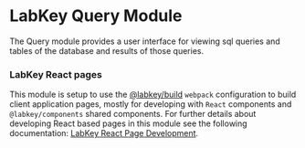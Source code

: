 # LabKey Query Module

The Query module provides a user interface for viewing sql queries and tables of the database and results of those queries.

### LabKey React pages

This module is setup to use the [@labkey/build] `webpack` configuration to build client application 
pages, mostly for developing with `React` components and `@labkey/components` shared components.
For further details about developing React based pages in this module see the following documentation:
[LabKey React Page Development]. 

[LabKey React Page Development]: https://github.com/LabKey/labkey-ui-components/blob/master/packages/build/webpack/README.md
[@labkey/build]: https://github.com/LabKey/labkey-ui-components/tree/master/packages/build